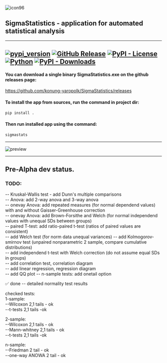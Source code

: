 ![icon96](https://github.com/user-attachments/assets/60ea9e98-58aa-4d8b-8738-b28a26ce4866)
## SigmaStatistics - application for automated statistical analysis 
---
[![pypi_version](https://img.shields.io/pypi/v/SigmaStatistics?label=PyPI&color=green)](https://pypi.org/project/SigmaStatistics)
[![GitHub Release](https://img.shields.io/github/v/release/konung-yaropolk/SigmaStatistics?label=GitHub&color=green&link=https%3A%2F%2Fgithub.com%2Fkonung-yaropolk%2FSigmaStatistics)](https://github.com/konung-yaropolk/SigmaStatistics)
[![PyPI - License](https://img.shields.io/pypi/l/SigmaStatistics)](https://pypi.org/project/SigmaStatistics)
[![Python](https://img.shields.io/badge/Python-v3.0%5E-green?logo=python)](https://pypi.org/project/SigmaStatistics)
[![PyPI - Downloads](https://img.shields.io/pypi/dm/SigmaStatistics?label=PyPI%20stats&color=blue)](https://pypi.org/project/SigmaStatistics)
---

#### You can download a single binary SigmaStatistics.exe on the github releases page:

https://github.com/konung-yaropolk/SigmaStatistics/releases

#### To install the app from sources, run the command in project dir:
```bash
pip install .
```

#### Then run installed app using the command:
```bash
sigmastats
```

---
![preview](https://github.com/user-attachments/assets/9b426870-2175-4d57-b6c7-e5711e9c5259)

---
## Pre-Alpha dev status.  
  
### TODO:  
  
-- Kruskal-Wallis test - add Dunn's multiple comparisons  
-- Anova: add 2-way anova and 3-way anova  
-- onevay Anova: add repeated measures (for normal dependend values) with and without Gaisser-Greenhouse correction  
-- onevay Anova: add Brown-Forsithe and Welch (for normal independend values with unequal SDs between groups)  
-- paired T-test: add ratio-paired t-test (ratios of paired values are consistent)  
-- add Welch test (for norm data unequal variances)
-- add Kolmogorov-smirnov test (unpaired nonparametric 2 sample, compare cumulative distributions)  
-- add independend t-test with Welch correction (do not assume equal SDs in groups)  
-- add correlation test, correlation diagram  
-- add linear regression, regression diagram  
-- add QQ plot
-- n-sample tests: add onetail option
  
✅ done -- detailed normality test results

  
checked tests:  
1-sample:  
--Wilcoxon 2,1 tails - ok  
--t-tests 2,1 tails -ok  
  
2-sample:  
--Wilcoxon 2,1 tails - ok  
--Mann-whitney 2,1 tails - ok  
--t-tests 2,1 tails -ok  
  
n-sample:  
--Friedman 2 tail - ok  
--one-way ANOWA 2 tail - ok  
  
